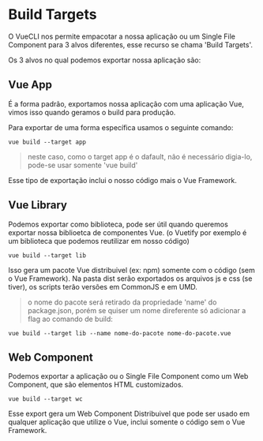 # Build Targets

O VueCLI nos permite empacotar a nossa aplicação ou um Single File Component para 3 alvos diferentes, esse recurso se chama 'Build Targets'.

Os 3 alvos no qual podemos exportar nossa aplicação são:

## Vue App
É a forma padrão, exportamos nossa aplicação com uma aplicação Vue, vimos isso quando geramos o build para produção.

Para exportar de uma forma específica usamos o seguinte comando:

```
vue build --target app
```

> neste caso, como o target app é o dafault, não é necessário digia-lo, pode-se usar somente 'vue build'

Esse tipo de exportação inclui o nosso código mais o Vue Framework.

## Vue Library
Podemos exportar como biblioteca, pode ser útil quando queremos exportar nossa biblioetca de componentes Vue. (o Vuetify por exemplo é um biblioteca que podemos reutilizar em nosso código)

```
vue build --target lib
```

Isso gera um pacote Vue distribuivel (ex: npm) somente com o código (sem o Vue Framework). Na pasta dist serão exportados os arquivos js e css (se tiver), os scripts terão versões em CommonJS e em UMD.

> o nome do pacote será retirado da propriedade 'name' do package.json, porém se quiser um nome direferente só adicionar a flag ao comando de build:

```
vue build --target lib --name nome-do-pacote nome-do-pacote.vue
```

## Web Component
Podemos exportar a aplicação ou o Single File Component como um Web Component, que são elementos HTML customizados.

```
vue build --target wc
```

Esse export gera um Web Component Distribuivel que pode ser usado em qualquer aplicação que utilize o Vue, inclui somente o código sem o Vue Framework.
